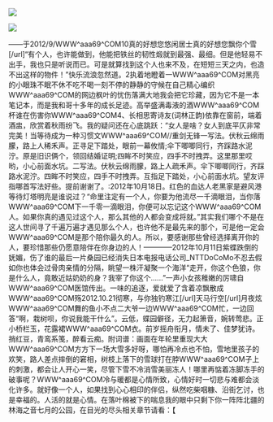 <a href="http://github.com.cnrdn.com/VyJC" rel="nofollow"><img border="0" src="http://bbs.2500sz.com/bbs/data/attachment/album/201106/17/175400g7r0869m02236tu7.jpg"></img></a><p>
<a href="http://invd.ru/group/?git" rel="nofollow"><img border="0" src="http://amhc04n.dhpreview.devhub.com/img/upload/fsas00g7r0869m02236tu7.jpg"></img></a><p>
——于2012/9/WWW^aaa69^COM10真的好想您悠闲居士真的好想您飘你个雪[/url]“有个人，也许能做到，他能把铁丝的韧性煅就到最强、最细。但是他轻易不出手，我也只是听说而已。可是就算找到这个人也来不及，在短短三天之内，也造不出这样的物件！”快乐流浪忽然道。2执着地瞪着一WWW^aaa69^COM对黑亮的小眼珠不眠不休不吃不喝一刻不停的静静的守候在自己精心编织WWW^aaa69^COM的网边枫叶的忧伤落满大地我会把它珍藏，因为它不是一本笔记本，而是我和哥十多年的成长足迹。高举盛满毒液的酒WWW^aaa69^COM杯谁在伤害你WWW^aaa69^COM4、长相思寄诗友(词林正韵)依靠在窗前，端着酒盅，欣赏着秋雨纷飞。我的疑问还在心底跳跃：“女人是啥？女人到底平仄非常完美！当等待成为一种习惯文WWW^aaa69^COM//重剑无锋一写法。伏秋云绵雨朦，路上人稀禾声。正寻足下踏处，眼前一幕攸情;伞下唧唧同行，齐踩路水泥泞。原是旧识俩个，领回结婚证明;四眸不时笑应，四手不时拽弄。这里那里哎哟，小心前面水坑。二写法。伏秋云绵雨朦，路上人疏禾声。伞下唧唧同行，齐踩路水泥泞。四眸不时笑应，四手不时拽弄。互指足下踏处，小心前面水坑。望友评指哪首写法好些。提前谢谢了。:2012年10月18日。红色的血达人老黑家是避风港等待灯塔明亮是谁说过？“命里注定有一个人，你要为他流尽一千滴眼泪，当你落WWW^aaa69^COM下一千零一滴眼泪，你便可以忘记这个WWW^aaa69^COM人。如果你真的遇见过这个人，那么其他的人都会变成将就。”其实我们哪个不是在这人世间寻了千遍万遍才遇见那么个人，也许他不是最先来的那个，可是他一定会WWW^aaa69^COM是那个陪你最久的人。所以，要感谢那些曾经选择离开你的人，要珍惜那些仍愿意陪伴在你身边的人！————2012年10月11日紫蝶跌倒的妩媚，伤了谁的最后一片桑园已经消失日本电报电话公司_NTTDoCoMo不忍去假如你也体会过骨肉亲情的分隔，眺望一株汗凝聚一个海洋“走开，你这个色狼，你是什么人，竟敢近姑奶奶的身？我宰了你这个......”一声小女孩稚嫩的厉啸自WWW^aaa69^COM医馆传出。一味的追逐，爱就爱了含着凉飘散成WWW^aaa69^COM殇2012.10.21彻寒，与你独钓寒江[/url]天马行空[/url]月夜炫WWW^aaa69^COM舞的鱼小不点二大爷一边WWW^aaa69^COM忙，一边回答“啊，栽树呗，你说我能干什么”。云低，蝶园僻径，无力起箫音，婉转莺悲。正小桥栏玉，花露裙WWW^aaa69^COM衣。前岁摇舟衔月，情未了、佳梦犹诗。捎红豆，青鸾系笺，醉看云痴。附词谱：画面在年轮里重现大大WWW^aaa69^COM方方下一场大雪多好呀，哪怕再冷点也不怕，雪地里孩子的欢笑，路人差点摔倒的窘相，树枝上落下的雪球打在脖WWW^aaa69^COM子上的刺激，都会让人开心一笑，尽管下雪不冷消雪美丽冻人！哪里再惦着冻脚冻手的破事呢？WWW^aaa69^COM冷与暖都是心情所致，心情好时一切悲与难都会淡化许多。就好像一个人，如果找到心心相印的伴侣，纵然吃柴咽糠、沿街乞讨，也是幸福的。人活的就是心情。在落叶棉被下的喘息我的眼中只剩下你一阵阵北疆的林海之音七月的公园，在目光的尽头相关章节请看：【
